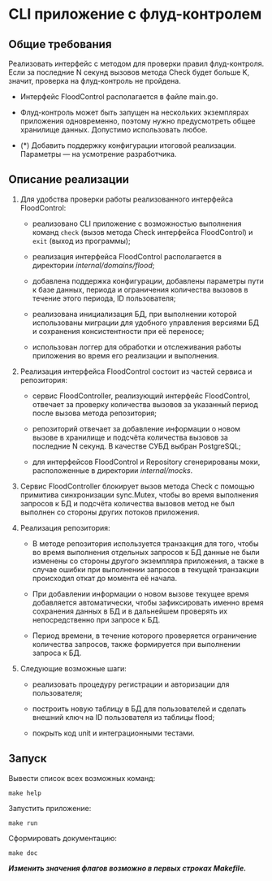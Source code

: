# CLI приложение с флуд-контролем

## Общие требования

Реализовать интерфейс с методом для проверки правил флуд-контроля. Если за последние N секунд вызовов метода Check будет больше K, значит, проверка на флуд-контроль не пройдена.

- Интерфейс FloodControl располагается в файле main.go.

- Флуд-контроль может быть запущен на нескольких экземплярах приложения одновременно, поэтому нужно предусмотреть общее хранилище данных. Допустимо использовать любое. 

- (*) Добавить поддержку конфигурации итоговой реализации. Параметры — на усмотрение разработчика.

## Описание реализации

1. Для удобства проверки работы реализованного интерфейса FloodControl:

    - реализовано CLI приложение с возможностью выполнения команд `check` (вызов метода Check интерфейса FloodControl) и `exit` (выход из программы);

    - реализация интерфейса FloodControl располагается в директории _internal/domains/flood_;

    - добавлена поддержка конфигурации, добавлены параметры пути к базе данных, периода и ограничения количества вызовов в течение этого периода, ID пользователя;

    - реализована инициализация БД, при выполнении которой использованы миграции для удобного управления версиями БД и сохранения консистентности при её переносе;

    - использован логгер для обработки и отслеживания работы приложения во время его реализации и выполнения.

2. Реализация интерфейса FloodControl состоит из частей сервиса и репозитория:
   
    - сервис FloodController, реализующий интерфейс FloodControl, отвечает за проверку количества вызовов за указанный период после вызова метода репозитория;
    
    - репозиторий отвечает за добавление информации о новом вызове в хранилище и подсчёта количества вызовов за последние N секунд. В качестве СУБД выбран PostgreSQL;

    - для интерфейсов FloodControl и Repository сгенерированы моки, расположенные в директории _internal/mocks_.

3. Сервис FloodController блокирует вызов метода Check с помощью примитива синхронизации sync.Mutex, чтобы во время выполнения запросов к БД и подсчёта количества вызовов метод не был выполнен со стороны других потоков приложения.

4. Реализация репозитория:

    - В методе репозитория используется транзакция для того, чтобы во время выполнения отдельных запросов к БД данные не были изменены со стороны другого экземпляра приложения, а также в случае ошибки при выполнении запросов в текущей транзакции происходил откат до момента её начала.

    - При добавлении информации о новом вызове текущее время добавляется автоматически, чтобы зафиксировать именно время сохранения данных в БД и в дальнейшем проверять их непосредственно при запросе к БД.

    - Период времени, в течение которого проверяется ограничение количества запросов, также формируется при выполнении запроса к БД.

5. Следующие возможные шаги:

    - реализовать процедуру регистрации и авторизации для пользователя;

    - построить новую таблицу в БД для пользователей и сделать внешний ключ на ID пользователя из таблицы flood;

    - покрыть код unit и интеграционными тестами.

## Запуск

Вывести список всех возможных команд:

`make help`

Запустить приложение:

`make run`

Сформировать документацию:

`make doc`

***Изменить значения флагов возможно в первых строках Makefile.***


